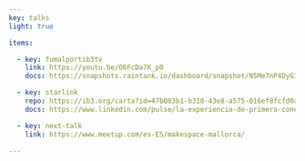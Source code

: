 ```yaml
---
key: talks
light: true

items:

  - key: fumalportib3tv
    link: https://youtu.be/O6FcDa7K_p0
    docs: https://snapshots.raintank.io/dashboard/snapshot/N5Me7nP4DyG1WnO2U1ZJrBEkHdshVX3I

  - key: starlink
    repo: https://ib3.org/carta?id=47b083b1-b318-43e8-a575-016ef8fcfd0a&type=RADIO&t=480
    docs: https://www.linkedin.com/pulse/la-experiencia-de-primera-conexi%C3%B3n-starlink-desde-orts-garc%C3%ADa

  - key: next-talk
    link: https://www.meetup.com/es-ES/makespace-mallorca/

---
```


